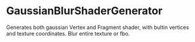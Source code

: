 # GaussianBlurShaderGenerator
Generates both gaussian Vertex and Fragment shader, with bultin vertices and texture coordinates. Blur entire texture or fbo.
